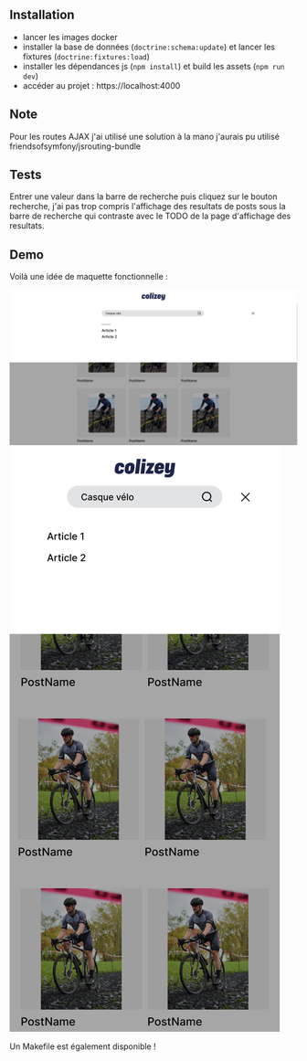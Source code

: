 ## Installation

* lancer les images docker
* installer la base de données (`doctrine:schema:update`) et lancer les fixtures (`doctrine:fixtures:load`)
* installer les dépendances js (`npm install`) et build les assets (`npm run dev`)
* accéder au projet : https://localhost:4000

## Note
Pour les routes AJAX j'ai utilisé une solution à la mano j'aurais pu utilisé friendsofsymfony/jsrouting-bundle 

## Tests
Entrer une valeur dans la barre de recherche puis cliquez sur le bouton recherche, j'ai pas
trop compris l'affichage des resultats de posts sous la barre de recherche qui contraste
avec le TODO de la page d'affichage des resultats.

## Demo

Voilà une idée de maquette fonctionnelle :

![Search desktop](docs/search_default.png)
![Search mobile](docs/search_default_mobile.png)

Un Makefile est également disponible !
